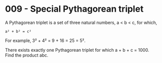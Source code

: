 # 009 - Special Pythagorean triplet

A Pythagorean triplet is a set of three natural numbers, a < b < c, for which,

    a² + b² = c²

For example, 3² + 4² = 9 + 16 = 25 = 5².

There exists exactly one Pythagorean triplet for which a + b + c = 1000.
Find the product abc.

